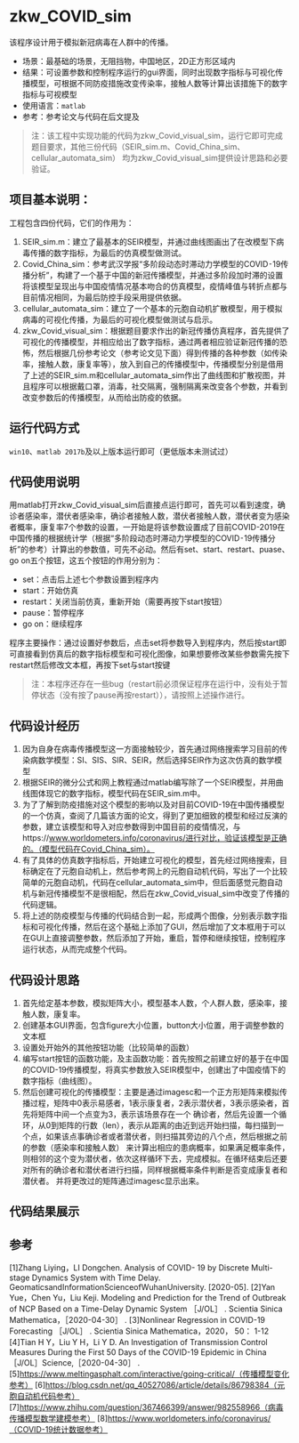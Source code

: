 # zkw_COVID_sim

该程序设计用于模拟新冠病毒在人群中的传播。
* 场景：最基础的场景，无阻挡物，中国地区，2D正方形区域内
* 结果：可设置参数和控制程序运行的gui界面，同时出现数字指标与可视化传播模型，可根据不同防疫措施改变传染率，接触人数等计算出该措施下的数字指标与可视模型
* 使用语言：`matlab`
* 参考：参考论文与代码在后文提及
> 注：该工程中实现功能的代码为zkw_Covid_visual_sim，运行它即可完成题目要求，其他三份代码（SEIR_sim.m、Covid_China_sim、cellular_automata_sim）
均为zkw_Covid_visual_sim提供设计思路和必要验证。

## 项目基本说明：
工程包含四份代码，它们的作用为：
1. SEIR_sim.m：建立了最基本的SEIR模型，并通过曲线图画出了在改模型下病毒传播的数字指标，为最后的仿真模型做测试。
2. Covid_China_sim：参考武汉学报“多阶段动态时滞动力学模型的COVID⁃19传播分析”，构建了一个基于中国的新冠传播模型，并通过多阶段加时滞的设置将该模型呈现出与中国疫情情况基本吻合的仿真模型，疫情峰值与转折点都与目前情况相同，为最后防控手段采用提供依据。
3. cellular_automata_sim：建立了一个基本的元胞自动机扩散模型，用于模拟病毒的可视化传播，为最后的可视化模型做测试与启示。
4. zkw_Covid_visual_sim：根据题目要求作出的新冠传播仿真程序，首先提供了可视化的传播模型，并相应给出了数字指标，通过两者相应验证新冠传播的恐怖，然后根据几份参考论文（参考论文见下面）得到传播的各种参数（如传染率，接触人数，康复率等），放入到自己的传播模型中，传播模型分别是借用了上述的SEIR_sim.m和cellular_automata_sim作出了曲线图和扩散视图，并且程序可以根据戴口罩，消毒，社交隔离，强制隔离来改变各个参数，并看到改变参数后的传播模型，从而给出防疫的依据。

## 运行代码方式
`win10`、`matlab 2017b`及以上版本运行即可（更低版本未测试过）

## 代码使用说明
用matlab打开zkw_Covid_visual_sim后直接点运行即可，首先可以看到速度，确诊者感染率，潜伏者感染率，确诊者接触人数，潜伏者接触人数，潜伏者变为感染者概率，康复率7个参数的设置，一开始是将该参数设置成了目前COVID-2019在中国传播的根据统计学（根据“多阶段动态时滞动力学模型的COVID⁃19传播分析”的参考）计算出的参数值，可先不必动。然后有set、start、restart、puase、
go on五个按钮，这五个按钮的作用分别为：
* set：点击后上述七个参数设置到程序内
* start：开始仿真
* restart：关闭当前仿真，重新开始（需要再按下start按钮）
* pause：暂停程序
* go on：继续程序

程序主要操作：通过设置好参数后，点击set将参数导入到程序内，然后按start即可直接看到仿真后的数字指标模型和可视化图像，如果想要修改某些参数需先按下restart然后修改文本框，再按下set与start按键
> 注：本程序还存在一些bug（restart前必须保证程序在运行中，没有处于暂停状态（没有按了pause再按restart）），请按照上述操作进行。

## 代码设计经历
1. 因为自身在病毒传播模型这一方面接触较少，首先通过网络搜索学习目前的传染病数学模型：SI、SIS、SIR、SEIR，然后选择SEIR作为这次仿真的数学模型
2. 根据SEIR的微分公式和网上教程通过matlab编写除了一个SEIR模型，并用曲线图体现它的数字指标，模型代码在SEIR_sim.m中。
3. 为了了解到防疫措施对这个模型的影响以及对目前COVID-19在中国传播模型的一个仿真，查阅了几篇该方面的论文，得到了更加细致的模型和经过反演的参数，建立该模型和导入对应参数得到中国目前的疫情情况，与https://www.worldometers.info/coronavirus/进行对比，验证该模型是正确的。（模型代码在Covid_China_sim）。
4. 有了具体的仿真数字指标后，开始建立可视化的模型，首先经过网络搜索，目标确定在了元胞自动机上，然后参考网上的元胞自动机代码，写出了一个比较简单的元胞自动机，代码在cellular_automata_sim中，但后面感觉元胞自动机与新冠传播模型不是很相配，然后在zkw_Covid_visual_sim中改变了传播的代码逻辑。
5. 将上述的防疫模型与传播的代码结合到一起，形成两个图像，分别表示数字指标和可视化传播，然后在这个基础上添加了GUI，然后增加了文本框用于可以在GUI上直接调整参数，然后添加了开始，重启，暂停和继续按钮，控制程序运行状态，从而完成整个代码。

## 代码设计思路
1. 首先给定基本参数，模拟矩阵大小，模型基本人数，个人群人数，感染率，接触人数，康复率。
2. 创建基本GUI界面，包含figure大小位置，button大小位置，用于调整参数的文本框
3. 设置处开始外的其他按钮功能（比较简单的函数）
4. 编写start按钮的函数功能，及主函数功能：首先按照之前建立好的基于在中国的COVID-19传播模型，将真实参数放入SEIR模型中，创建出了中国疫情下的数字指标（曲线图）。
6. 然后创建可视化的传播模型：主要是通过imagesc和一个正方形矩阵来模拟传播过程，矩阵中0表示易感者，1表示康复者，2表示潜伏者，3表示感染者，首先将矩阵中间一个点变为3，表示该场景存在一个
确诊者，然后先设置一个循环，从0到矩阵的行数（len），表示从距离的由近到远开始扫描，每扫描到一个点，如果该点事确诊者或者潜伏者，则扫描其旁边的八个点，然后根据之前的参数（感染率和接触人数）
来计算出相应的患病概率，如果满足概率条件，则相邻的这个变为潜伏者，依次这样循环下去，完成模拟。在循环结束后还要对所有的确诊者和潜伏者进行扫描，同样根据概率条件判断是否变成康复者和潜伏者。
并将更改过的矩阵通过imagesc显示出来。

## 代码结果展示

## 参考
[1]Zhang Liying，LI Dongchen. Analysis of COVID- 19 by Discrete Multi-stage Dynamics System with Time Delay. GeomaticsandInformationScienceofWuhanUniversity. [2020-05].
[2]Yan Yue，Chen Yu，Liu Keji. Modeling and Prediction for the Trend of Outbreak of NCP Based on a Time-Delay Dynamic System ［J/OL］ . Scientia Sinica Mathematica，［2020-04-30］ .
[3]Nonlinear Regression in COVID-19 Forecasting ［J/OL］ . Scientia Sinica Mathematica，2020， 50： 1-12
[4]Tian H Y，Liu Y H，Li Y D. An Investigation of Transmission Control Measures During the First 50 Days of the COVID-19 Epidemic in China［J/OL］Science,［2020-04-30］ . 
[5]https://www.meltingasphalt.com/interactive/going-critical/（传播模型变化参考）
[6]https://blog.csdn.net/qq_40527086/article/details/86798384（元胞自动机代码参考）
[7]https://www.zhihu.com/question/367466399/answer/982558966（病毒传播模型数学建模参考）
[8]https://www.worldometers.info/coronavirus/（COVID-19统计数据参考）
